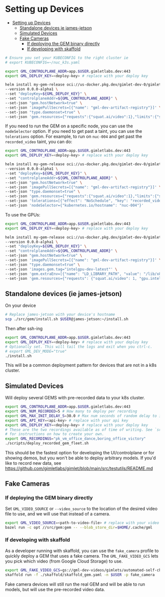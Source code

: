 # Setting up Devices
<!-- TOC -->

- [Setting up Devices](#setting-up-devices)
  - [Standalone devices ie james-jetson](#standalone-devices-ie-james-jetson)
  - [Simulated Devices](#simulated-devices)
  - [Fake Cameras](#fake-cameras)
    - [If deploying the GEM binary directly](#if-deploying-the-gem-binary-directly)
    - [If developing with skaffold](#if-developing-with-skaffold)

<!-- /TOC -->
```sh
# Ensure you set your KUBECONFIG to the right cluster ie
# export KUBECONFIG=~/nuc_k3s.yaml

export GML_CONTROLPLANE_ADDR=app.$USER.gimletlabs.dev:443
export GML_DEPLOY_KEY=<deploy-key> # replace with your deploy key

helm install my-gem-release oci://us-docker.pkg.dev/gimlet-dev-0/gimlet-dev-docker-artifacts/charts/gem -n gml \
--version 0.0.0-alpha1 \
--set "deployKey=${GML_DEPLOY_KEY}" \
--set "controlplaneAddr=${GML_CONTROLPLANE_ADDR}" \
--set-json "gem.hostNetwork=true" \
--set-json 'imagePullSecrets=[{"name": "gml-dev-artifact-registry"}]' \
--set-json "type.daemonset=true" \
--set-json 'gem.resources={"requests":{"squat.ai/video":1},"limits":{"squat.ai/video":1}}'
```

If you need to run the GEM on a specific node, you can use the `nodeSelector` option.
If you need to get past a taint, you can use the `tolerations` option.
For example, to run on `nuc-004` and get past the `recorded_video` taint, you can do:

```sh
export GML_CONTROLPLANE_ADDR=app.$USER.gimletlabs.dev:443
export GML_DEPLOY_KEY=<deploy-key> # replace with your deploy key

helm install my-gem-release oci://us-docker.pkg.dev/gimlet-dev-0/gimlet-dev-docker-artifacts/charts/gem -n gml \
--version 0.0.0-alpha1 \
--set "deployKey=${GML_DEPLOY_KEY}" \
--set "controlplaneAddr=${GML_CONTROLPLANE_ADDR}" \
--set-json "gem.hostNetwork=true" \
--set-json 'imagePullSecrets=[{"name": "gml-dev-artifact-registry"}]' \
--set-json "type.daemonset=true" \
--set-json 'gem.resources={"requests":{"squat.ai/video":1},"limits":{"squat.ai/video":1}}' \
--set-json 'tolerations=[{"effect": "NoSchedule", "key": "recorded_video", "operator": "Exists"}]' \
--set-json 'nodeSelector={"kubernetes.io/hostname": "nuc-004"}'
```

To use the GPUs:

```sh
export GML_CONTROLPLANE_ADDR=app.$USER.gimletlabs.dev:443
export GML_DEPLOY_KEY=<deploy-key> # replace with your deploy key

helm install my-gem-release oci://us-docker.pkg.dev/gimlet-dev-0/gimlet-dev-docker-artifacts/charts/gem -n gml \
--version 0.0.0-alpha1 \
--set "deployKey=${GML_DEPLOY_KEY}" \
--set "controlplaneAddr=${GML_CONTROLPLANE_ADDR}" \
--set-json "gem.hostNetwork=true" \
--set-json 'imagePullSecrets=[{"name": "gml-dev-artifact-registry"}]' \
--set-json "type.daemonset=true" \
--set-json 'images.gem.tag="intelgpu-dev-latest"' \
--set-json 'gem.extraEnv=[{"name": "LD_LIBRARY_PATH", "value": "/lib/x86_64-linux-gnu:/usr/lib/x86_64-linux-gnu:/usr/local/lib"}]' \
--set-json 'gem.resources={"requests": {"squat.ai/video": 1, "gpu.intel.com/i915_monitoring": 1}, "limits": {"squat.ai/video": 1, "gpu.intel.com/i915_monitoring": 1}}'
```

## Standalone devices (ie james-jetson)

On your device

```sh
# Replace james-jetson with your device's hostname
scp ./src/gem/install.sh $USER@james-jetson:~/install.sh
```

Then after ssh-ing

```sh
export GML_CONTROLPLANE_ADDR=app.$USER.gimletlabs.dev:443
export GML_DEPLOY_KEY=<deploy-key> # replace with your deploy key
# Optionally set. This will tail the logs and exit when you ctrl-c.
# export GML_DEV_MODE="true"
./install.sh
```

This will be a common deployment pattern for devices that are not in a k8s cluster.

## Simulated Devices

Will deploy several GEMS with pre-recorded data to your k8s cluster.

```sh
export GML_CONTROLPLANE_ADDR=app.$USER.gimletlabs.dev:443
export GML_NUM_RECORDED=5 # How many to deploy per recording
export GML_MAX_INIT_DELAY_S=30.0 # Max num seconds of random delay to inject into GEM startup so that timeseries data is staggered. Must be floating point number for helm templating to correctly interpret this env var as a string.
export GML_API_KEY=<api-key> # replace with your api key
export GML_DEPLOY_KEY=<deploy-key> # replace with your deploy key
# These are the two recordings available as of time of writing. See `src/testutils/README.md`
# for instructions on how to create your own.
export GML_RECORDINGS="pk_vm_office_dance,boring_office_victory"
./scripts/deploy_recorded_gem_fleet.sh
```

This should be the fastest option for developing the UI/controlplane or for showing demos, but you won't be able to deploy arbitrary models.
If you'd like to record new data, see <https://github.com/gimletlabs/gimlet/blob/main/src/testutils/README.md>

## Fake Cameras

### If deploying the GEM binary directly

Set `GML_VIDEO_SOURCE` or `--video_source` to the location of the desired video file to use, and we will use that instead of a camera.

```sh
export GML_VIDEO_SOURCE=<path-to-video-file> # replace with your video file
bazel run -c opt //src/gem:gem -- --blob_store_dir=$HOME/.cache/gml
```

### If developing with skaffold

As a developer running with skaffold, you can use the `fake_camera` profile to quickly
deploy a GEM that uses a fake camera. The `GML_FAKE_VIDEO_GCS` lets you pick which
video (from Google Cloud Storage) to use.

```sh
export GML_FAKE_VIDEO_GCS=gs://gml-dev-videos/gimlets/automated-self-checkout/coca-cola.mp4 # replace with your video file (must be on GCS)
skaffold run -f ./skaffold/skaffold_gem.yaml -n $USER -p fake_camera
```

Fake camera devices will still run the real GEM and will be able to run models, but will use the pre-recorded video data.
